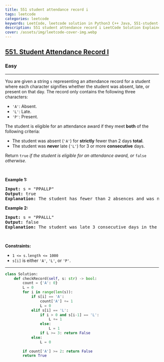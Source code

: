 ```yaml
---
title: 551 student attendance record i
tags: leetcode
categories: leetcode
keywords: LeetCode, leetcode solution in Python3 C++ Java, 551-student-attendance-record-i solution
description: 551 student attendance record i LeetCode Solution Explained
cover: /assets/img/leetcode-cover-img.webp
---
```



<h2><a href="https://leetcode.com/problems/student-attendance-record-i/">551. Student Attendance Record I</a></h2><h3>Easy</h3><hr><div><p>You are given a string <code>s</code> representing an attendance record for a student where each character signifies whether the student was absent, late, or present on that day. The record only contains the following three characters:</p>

<ul>
	<li><code>'A'</code>: Absent.</li>
	<li><code>'L'</code>: Late.</li>
	<li><code>'P'</code>: Present.</li>
</ul>

<p>The student is eligible for an attendance award if they meet <strong>both</strong> of the following criteria:</p>

<ul>
	<li>The student was absent (<code>'A'</code>) for <strong>strictly</strong> fewer than 2 days <strong>total</strong>.</li>
	<li>The student was <strong>never</strong> late (<code>'L'</code>) for 3 or more <strong>consecutive</strong> days.</li>
</ul>

<p>Return <code>true</code><em> if the student is eligible for an attendance award, or </em><code>false</code><em> otherwise</em>.</p>

<p>&nbsp;</p>
<p><strong>Example 1:</strong></p>

<pre><strong>Input:</strong> s = "PPALLP"
<strong>Output:</strong> true
<strong>Explanation:</strong> The student has fewer than 2 absences and was never late 3 or more consecutive days.
</pre>

<p><strong>Example 2:</strong></p>

<pre><strong>Input:</strong> s = "PPALLL"
<strong>Output:</strong> false
<strong>Explanation:</strong> The student was late 3 consecutive days in the last 3 days, so is not eligible for the award.
</pre>

<p>&nbsp;</p>
<p><strong>Constraints:</strong></p>

<ul>
	<li><code>1 &lt;= s.length &lt;= 1000</code></li>
	<li><code>s[i]</code> is either <code>'A'</code>, <code>'L'</code>, or <code>'P'</code>.</li>
</ul>
</div>

---




```python
class Solution:
    def checkRecord(self, s: str) -> bool:
        count = {'A': 0}
        L = 0
        for i in range(len(s)):
            if s[i] == 'A':
                count['A'] += 1        
                L = 0
            elif s[i] == 'L':
                if i > 0 and s[i-1] == 'L':
                    L += 1
                else:
                    L = 1
                if L >= 3: return False
            else:
                L = 0
        
        if count['A'] >= 2: return False
        return True
```
